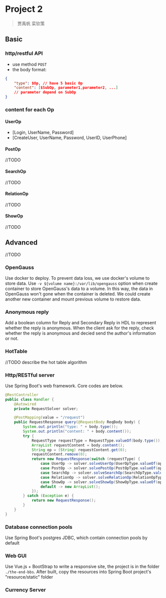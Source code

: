 # Project 2

>贾禹帆 栾钦策  

## Basic

### http/restful API

- use method `POST`
- the body format:

```json
{
    "type": $Op, // have 5 basic Op
    "content": [$SubOp, parameter1,parameter2, ...] 
    // parameter depend on SubOp
}
```

### content for each Op

#### UserOp

- [Login, UserName, Password]
- [CreateUser, UserName, Password, UserID, UserPhone]

#### PostOp

//TODO

#### SearchOp

//TODO

#### RelationOp

//TODO

#### ShowOp

//TODO

## Advanced

//TODO

### OpenGauss

Use docker to deploy. To prevent data loss, we use docker's volume to store data. Use `-v ${volume name}:/var/lib/opengauss` option when create container to store OpenGauss's data to a volume. In this way, the data in OpenGauss won't gone when the container is deleted. We could create another new container and mount previous volume to restore data.

### Anonymous reply

Add a boolean column for Reply and Secondary Reply in HDL to represent whether the reply is anonymous. When the client ask for the reply, check whether the reply is anonymous and decied send the author's information or not.

### HotTable

//TODO describe the hot table algorithm

### Http/RESTful server

Use Spring Boot's web framework. Core codes are below.

```java
@RestController
public class Handler {
    @Autowired
    private RequestSolver solver;

    @PostMapping(value = "/request")
    public RequestResponse query(@RequestBody ReqBody body) {
        System.out.println("type: " + body.type());
        System.out.println("content: " + body.content());
        try {
            RequestType requestType = RequestType.valueOf(body.type());
            ArrayList requestContent = body.content();
            String op = (String) requestContent.get(0);
            requestContent.remove(0);
            return new RequestResponse(switch (requestType) {
                case UserOp -> solver.solveUserOp(UserOpType.valueOf(op), requestContent);
                case PostOp -> solver.solvePostOp(PostOpType.valueOf(op), requestContent);
                case SearchOp -> solver.solveSearchOp(SearchOpType.valueOf(op), requestContent);
                case RelationOp -> solver.solveRelationOp(RelationOpType.valueOf(op), requestContent);
                case ShowOp -> solver.solveShowOp(ShowOpType.valueOf(op), requestContent);
                default -> new ArrayList();
            });
        } catch (Exception e) {
            return new RequestResponse();
        }
    }
}
```

### Database connection pools

Use Spring Boot's postgres JDBC, which contain connection pools by default

### Web GUI

Use Vue.js + BootStrap to write a responsive site, the project is in the folder `./the-end-bbs`. After built, copy the resources into Spring Boot project's "resource/static" folder

### Currency Server

